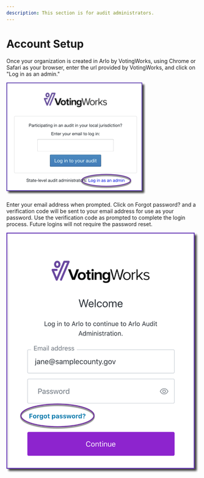 ```yaml
---
description: This section is for audit administrators.
---
```


# Account Setup

Once your organization is created in Arlo by VotingWorks, using Chrome or Safari as your browser, enter the url provided by VotingWorks, and click on "Log in as an admin."

![](<../.gitbook/assets/image (74) (1) (1).png>)

Enter your email address when prompted. Click on Forgot password? and a verification code will be sent to your email address for use as your password. Use the verification code as prompted to complete the login process.  Future logins will not require the password reset.

![](<../.gitbook/assets/image (72).png>)


